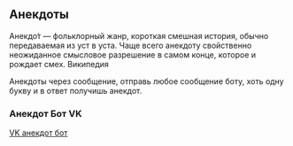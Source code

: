 ## Анекдоты

 Анекдо́т — фольклорный жанр, короткая смешная история, обычно передаваемая из уст в уста. Чаще всего анекдоту свойственно неожиданное смысловое разрешение в самом конце, которое и рождает смех. Википедия

 Анекдоты через сообщение, отправь любое сообщение боту, хоть одну букву и в ответ получишь анекдот.


### Анекдот Бот VK
[VK анекдот бот](http://vk.com/anecdotbot)


